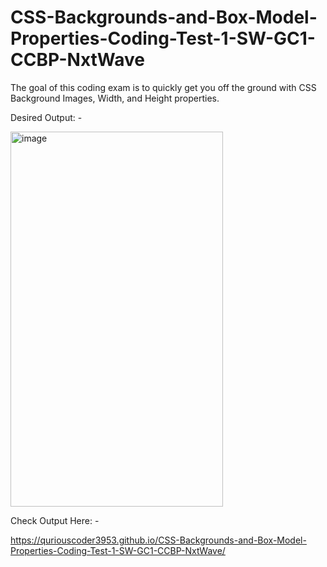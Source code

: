 # CSS-Backgrounds-and-Box-Model-Properties-Coding-Test-1-SW-GC1-CCBP-NxtWave

The goal of this coding exam is to quickly get you off the ground with CSS Background Images, Width, and Height properties.


Desired Output: -



<img width="340" height="600" alt="image" src="https://github.com/user-attachments/assets/d9ef43b6-ab30-4791-9696-7b8049fa9713" />




Check Output Here: -

https://quriouscoder3953.github.io/CSS-Backgrounds-and-Box-Model-Properties-Coding-Test-1-SW-GC1-CCBP-NxtWave/
